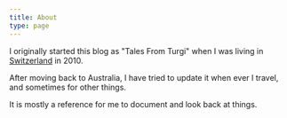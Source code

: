 ```yaml
---
title: About
type: page
---
```


I originally started this blog as "Tales From Turgi" when I was living in
[Switzerland](/tag/switzerland.html) in 2010.

After moving back to Australia, I have tried to update it when ever I travel, and sometimes for other things.

It is mostly a reference for me to document and look back at things.

